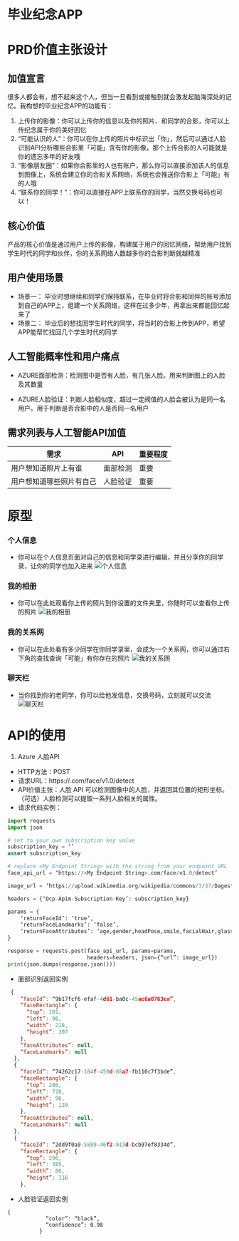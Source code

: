 # 毕业纪念APP
# PRD价值主张设计
## 加值宣言
很多人都会有，想不起来这个人，但当一旦看到或接触到就会激发起脑海深处的记忆。我构想的毕业纪念APP的功能有：
1. 上传你的影像：你可以上传你的信息以及你的照片、和同学的合影，你可以上传纪念属于你的美好回忆
2. “可能认识的人”：你可以在你上传的照片中标识出「你」，然后可以通过人脸识别API分析哪些合影里「可能」含有你的影像，那个上传合影的人可能就是你的遗忘多年的好友哦
3. “影像朋友圈”：如果你合影里的人也有账户，那么你可以直接添加该人的信息到图像上，系统会建立你的合影关系网络，系统也会推送你合影上「可能」有的人哦
4. “联系你的同学！”：你可以直接在APP上联系你的同学，当然交换号码也可以！

## 核心价值
产品的核心价值是通过用户上传的影像，构建属于用户的回忆网络，帮助用户找到学生时代的同学和伙伴，你的关系网络人数越多你的合影判断就越精准

## 用户使用场景
* 场景一： 毕业时想继续和同学们保持联系，在毕业时将合影和同伴的账号添加到自己的APP上，组建一个关系网络，这样在过多少年，再拿出来都能回忆起来了
* 场景二： 毕业后的想找回学生时代的同学，将当时的合影上传到APP，希望APP能帮忙找回几个学生时代的同学

## 人工智能概率性和用户痛点
* AZURE面部检测：检测图中是否有人脸，有几张人脸。用来判断图上的人脸及其数量

* AZURE人脸验证：判断人脸相似度，超过一定阀值的人脸会被认为是同一名用户。用于判断是否合影中的人是否同一名用户

## 需求列表与人工智能API加值


需求 | API | 重要程度 
-|-|-
用户想知道照片上有谁 | 面部检测 | 重要|
用户想知道哪些照片有自己 | 人脸验证 | 重要 |


                                                       
# 原型
### 个人信息
* 你可以在个人信息页面对自己的信息和同学录进行编辑，并且分享你的同学录，让你的同学也加入进来
![个人信息](https://github.com/yly49930454/album/blob/master/media/%E4%B8%AA%E4%BA%BA%E4%BF%A1%E6%81%AF.png)

### 我的相册
* 你可以在此处观看你上传的照片到你设置的文件夹里，你随时可以查看你上传的照片
![我的相册](https://github.com/yly49930454/album/blob/master/media/%E6%88%91%E7%9A%84%E7%9B%B8%E5%86%8C.png)

### 我的关系网
* 你可以在此处看有多少同学在你同学录里，会成为一个关系网，你可以通过右下角的查找查询「可能」有你存在的照片
![我的关系网](https://github.com/yly49930454/album/blob/master/media/%E6%88%91%E7%9A%84%E5%85%B3%E7%B3%BB%E7%BD%91.png)

### 聊天栏
* 当你找到你的老同学，你可以给他发信息，交换号码，立刻就可以交流
![聊天栏](https://github.com/yly49930454/album/blob/master/media/%E8%81%8A%E5%A4%A9%E6%A0%8F.png)






# API的使用
1. Azure 人脸API
* HTTP方法：POST
* 请求URL：https://<My Endpoint String>.com/face/v1.0/detect
* API价值主张：人脸 API 可以检测图像中的人脸，并返回其位置的矩形坐标。 （可选）人脸检测可以提取一系列人脸相关的属性。
* 请求代码实例：
``` python
import requests
import json

# set to your own subscription key value
subscription_key = ‘’
assert subscription_key

# replace <My Endpoint String> with the string from your endpoint URL
face_api_url = ‘https://<My Endpoint String>.com/face/v1.0/detect’

image_url = ‘https://upload.wikimedia.org/wikipedia/commons/3/37/Dagestani_man_and_woman.jpg’

headers = {‘Ocp-Apim-Subscription-Key’: subscription_key}

params = {
    ‘returnFaceId’: ‘true’,
    ‘returnFaceLandmarks’: ‘false’,
    ‘returnFaceAttributes’: ‘age,gender,headPose,smile,facialHair,glasses,emotion,hair,makeup,occlusion,accessories,blur,exposure,noise’,
}

response = requests.post(face_api_url, params=params,
                         headers=headers, json={“url”: image_url})
print(json.dumps(response.json()))
```

* 面部识别返回实例
``` javascript
 {
    “faceId”: “9b17fcf6-efaf-4d61-ba0c-45ac6a0763ca”,
    “faceRectangle”: {
      “top”: 101,
      “left”: 96,
      “width”: 218,
      “height”: 307
    },
    “faceAttributes”: null,
    “faceLandmarks”: null
  },
  {
    “faceId”: “74262c17-184f-450d-88a7-fb110c7f3bde”,
    “faceRectangle”: {
      “top”: 286,
      “left”: 728,
      “width”: 96,
      “height”: 120
    },
    “faceAttributes”: null,
    “faceLandmarks”: null
  },
  {
    “faceId”: “2dd9f0a9-5889-46f2-913d-bcb97ef8334d”,
    “faceRectangle”: {
      “top”: 296,
      “left”: 385,
      “width”: 86,
      “height”: 116
    },
```

* 人脸验证返回实例
``` 
{
            “color”: “black”,
            “confidence”: 0.98
          }
```






